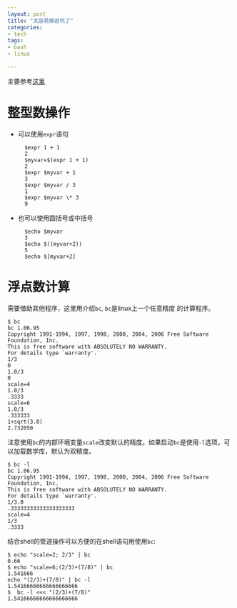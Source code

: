 ```yaml
---
layout: post
title: "太容易掉进坑了"
categories:
- tech
tags:
- bash
- linux

---
```


主要参考[这里](https://www.shell-tips.com/2010/06/14/performing-math-calculation-in-bash/)

整型数操作
==========

* 可以使用`expr`语句

        $expr 1 + 1
        2
        $myvar=$(expr 1 + 1)
        2
        $expr $myvar + 1
        3
        $expr $myvar / 3
        1
        $expr $myvar \* 3
        9

* 也可以使用圆括号或中括号

        $echo $myvar
        3
        $echo $((myvar+2))
        5
        $echo $[myvar+2]
        

浮点数计算
=========
需要借助其他程序，这里用介绍`bc`, `bc`是linux上一个任意精度
的计算程序。

    $ bc
    bc 1.06.95
    Copyright 1991-1994, 1997, 1998, 2000, 2004, 2006 Free Software Foundation, Inc.
    This is free software with ABSOLUTELY NO WARRANTY.
    For details type `warranty'.
    1/3
    0
    1.0/3
    0
    scale=4
    1.0/3
    .3333
    scale=6
    1.0/3
    .333333
    1+sqrt(3.0)
    2.732050


注意使用`bc`的内部环境变量`scale`改变默认的精度。如果启动`bc`是使用`-l`选项，可以加载数学库，默认为双精度。

    $ bc -l
    bc 1.06.95
    Copyright 1991-1994, 1997, 1998, 2000, 2004, 2006 Free Software Foundation, Inc.
    This is free software with ABSOLUTELY NO WARRANTY.
    For details type `warranty'.
    1/3.0
    .33333333333333333333
    scale=4
    1/3
    .3333

结合shell的管道操作可以方便的在shell语句用使用`bc`:

    $ echo "scale=2; 2/3" | bc
    0.66
    $ echo "scale=6;(2/3)+(7/8)" | bc
    1.541666
    echo "(2/3)+(7/8)" | bc -l
    1.54166666666666666666
    $  bc -l <<< "(2/3)+(7/8)"
    1.54166666666666666666
